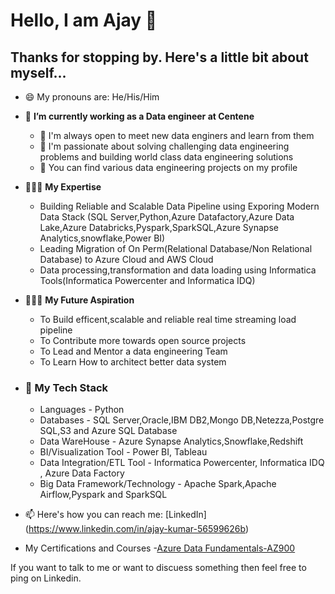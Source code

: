 # Hello, I am Ajay 👋

## Thanks for stopping by. Here's a little bit about myself...


- 😄 My pronouns are: He/His/Him
- 🔭 **I’m currently working as a Data engineer at Centene**
   - 👯 I'm always open to meet new data enginers and learn from them 
   - 💬 I'm passionate about solving challenging data engineering problems and building world class data engineering solutions
   - 🤘 You can find various data engineering projects on my profile
- 🧑🏻‍🏫 **My Expertise**
   - Building Reliable and Scalable Data Pipeline using Exporing Modern Data Stack (SQL Server,Python,Azure Datafactory,Azure Data Lake,Azure Databricks,Pyspark,SparkSQL,Azure Synapse Analytics,snowflake,Power BI)
   - Leading Migration of On Perm(Relational Database/Non Relational Database) to Azure Cloud and AWS Cloud
   - Data processing,transformation and data loading using Informatica Tools(Informatica Powercenter and Informatica IDQ)
     
-  🧑🏻‍🏫 **My Future Aspiration**
     - To Build efficent,scalable and reliable real time streaming load pipeline
     - To Contribute more towards open source projects 
     - To Lead and Mentor a data engineering Team
     - To Learn How to architect better data system
 
-  ### 📖 My Tech Stack
      - Languages - Python
      - Databases - SQL Server,Oracle,IBM DB2,Mongo DB,Netezza,Postgre SQL,S3 and Azure SQL Database
      - Data WareHouse - Azure Synapse Analytics,Snowflake,Redshift
      - BI/Visualization Tool - Power BI, Tableau
      - Data Integration/ETL Tool - Informatica Powercenter, Informatica IDQ , Azure Data Factory
      - Big Data Framework/Technology - Apache Spark,Apache Airflow,Pyspark and SparkSQL
   
- 📫 Here's how you can reach me: [LinkedIn] (https://www.linkedin.com/in/ajay-kumar-56599626b)

- My Certifications and Courses
     -[Azure Data Fundamentals-AZ900](https://www.credly.com/badges/b2833dbf-2b67-4cef-b067-ce3da3ae014e/linked_in_profile)
  
If you want to talk to me or want to discuess something then feel free to ping on Linkedin.
  
